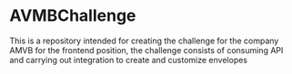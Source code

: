 # AVMBChallenge
This is a repository intended for creating the challenge for the company AMVB for the frontend position, the challenge consists of consuming API and carrying out integration to create and customize envelopes
